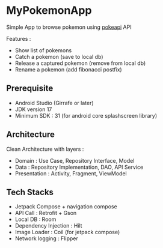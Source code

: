 # MyPokemonApp
Simple App to browse pokemon using [pokeapi](https://pokeapi.co/) API

Features :
- Show list of pokemons
- Catch a pokemon (save to local db)
- Release a captured pokemon (remove from local db)
- Rename a pokemon (add fibonacci postfix)

## Prerequisite
- Android Studio (Girrafe or later)
- JDK version 17
- Minimum SDK : 31 (for android core splashscreen library)

## Architecture
Clean Architecture with layers :
- Domain : Use Case, Repository Interface, Model
- Data : Repository Implementation, DAO, API Service
- Presentation : Activity, Fragment, ViewModel

## Tech Stacks
- Jetpack Compose + navigation compose
- API Call : Retrofit + Gson
- Local DB : Room 
- Dependency Injection : Hilt
- Image Loader : Coil (for jetpack compose)
- Network logging : Flipper
